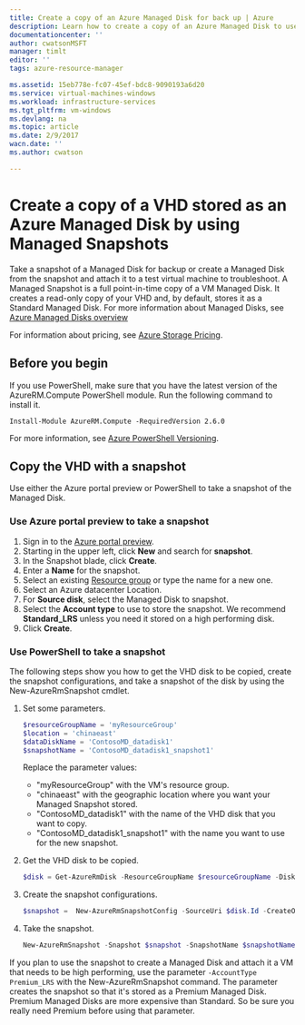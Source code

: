 ```yaml
---
title: Create a copy of an Azure Managed Disk for back up | Azure
description: Learn how to create a copy of an Azure Managed Disk to use for back up or troubleshooting disk issues.
documentationcenter: ''
author: cwatsonMSFT
manager: timlt
editor: ''
tags: azure-resource-manager

ms.assetid: 15eb778e-fc07-45ef-bdc8-9090193a6d20
ms.service: virtual-machines-windows
ms.workload: infrastructure-services
ms.tgt_pltfrm: vm-windows
ms.devlang: na
ms.topic: article
ms.date: 2/9/2017
wacn.date: ''
ms.author: cwatson

---
```

# Create a copy of a VHD stored as an Azure Managed Disk by using Managed Snapshots
Take a snapshot of a Managed Disk for backup or create a Managed Disk from the snapshot and attach it to a test virtual machine to troubleshoot. A Managed Snapshot is a full point-in-time copy of a VM Managed Disk. It creates a read-only copy of your VHD and, by default, stores it as a Standard Managed Disk. For more information about Managed Disks, see [Azure Managed Disks overview](../../storage/storage-managed-disks-overview.md?toc=%2fazure%2fvirtual-machines%2fwindows%2ftoc.json)

For information about pricing, see [Azure Storage Pricing](https://www.azure.cn/pricing/details/managed-disks/). 

## Before you begin
If you use PowerShell, make sure that you have the latest version of the AzureRM.Compute PowerShell module. Run the following command to install it.

```
Install-Module AzureRM.Compute -RequiredVersion 2.6.0
```

For more information, see [Azure PowerShell Versioning](https://docs.microsoft.com/powershell/azure/overview).

## Copy the VHD with a snapshot
Use either the Azure portal preview or PowerShell to take a snapshot of the Managed Disk.

### Use Azure portal preview to take a snapshot 

1. Sign in to the [Azure portal preview](https://portal.azure.cn).
2. Starting in the upper left, click **New** and search for **snapshot**.
3. In the Snapshot blade, click **Create**.
4. Enter a **Name** for the snapshot.
5. Select an existing [Resource group](../../azure-resource-manager/resource-group-overview.md#resource-groups) or type the name for a new one. 
6. Select an Azure datacenter Location.  
7. For **Source disk**, select the Managed Disk to snapshot.
8. Select the **Account type** to use to store the snapshot. We recommend **Standard_LRS** unless you need it stored on a high performing disk.
9. Click **Create**.

### Use PowerShell to take a snapshot
The following steps show you how to get the VHD disk to be copied, create the snapshot configurations, and take a snapshot of the disk by using the New-AzureRmSnapshot cmdlet<!--Add link to cmdlet when available-->. 

1. Set some parameters. 

    ```powershell
    $resourceGroupName = 'myResourceGroup' 
    $location = 'chinaeast' 
    $dataDiskName = 'ContosoMD_datadisk1' 
    $snapshotName = 'ContosoMD_datadisk1_snapshot1'  
    ```

    Replace the parameter values:

    -  "myResourceGroup" with the VM's resource group.
    -  "chinaeast" with the geographic location where you want your Managed Snapshot stored. <!---How do you look these up? -->
    -  "ContosoMD_datadisk1" with the name of the VHD disk that you want to copy.
    -  "ContosoMD_datadisk1_snapshot1" with the name you want to use for the new snapshot.

2. Get the VHD disk to be copied.

    ```powershell
    $disk = Get-AzureRmDisk -ResourceGroupName $resourceGroupName -DiskName $dataDiskName 
    ```
3. Create the snapshot configurations. 

    ```powershell
    $snapshot =  New-AzureRmSnapshotConfig -SourceUri $disk.Id -CreateOption Copy -Location $location 
    ```
4. Take the snapshot.

    ```powershell
    New-AzureRmSnapshot -Snapshot $snapshot -SnapshotName $snapshotName -ResourceGroupName $resourceGroupName 
    ```

If you plan to use the snapshot to create a Managed Disk and attach it a VM that needs to be high performing, use the parameter `-AccountType Premium_LRS` with the New-AzureRmSnapshot command. The parameter creates the snapshot so that it's stored as a Premium Managed Disk. Premium Managed Disks are more expensive than Standard. So be sure you really need Premium before using that parameter.
